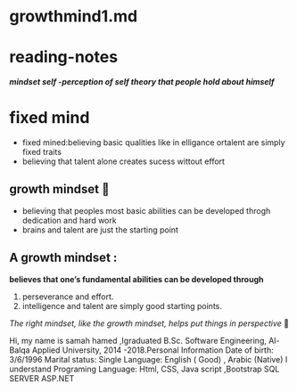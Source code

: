 # growthmind1.md
# reading-notes
***mindset self -perception of self theory that people hold about himself***
# fixed mind 
+ fixed mined:believing basic qualities like in elligance ortalent  are simply fixed traits
+ believing that talent alone creates sucess wittout effort
## growth mindset 🧠
- believing that peoples most  basic abilities can be developed throgh dedication and hard work
- brains and talent are just the starting point
## A growth mindset :
**believes that one’s fundamental abilities can be developed through**
1. perseverance and effort.
2. intelligence and talent are simply good starting points.

*The right mindset, like the growth mindset, helps put things in perspective* 🤜








Hi, my name is samah hamed ,Igraduated B.Sc. Software Engineering, Al-Balqa Applied University, 2014 -2018.Personal Information
Date of birth: 3/6/1996
Marital status: Single
Language: English ( Good) , Arabic (Native)
I understand Programing Language:
Html, CSS, Java script ,Bootstrap
SQL SERVER 
 ASP.NET
